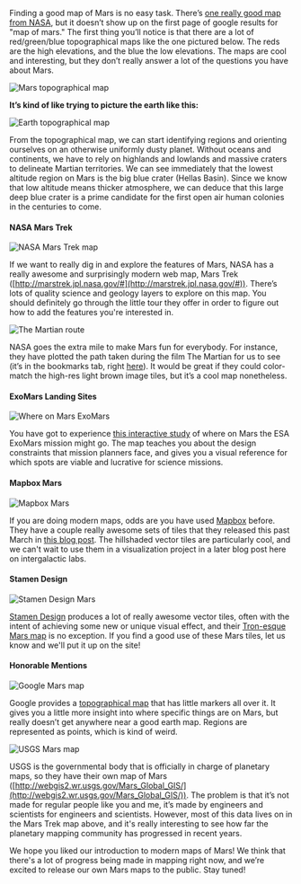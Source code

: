 Finding a good map of Mars is no easy task.  There’s [one really good map from NASA](http://marstrek.jpl.nasa.gov/), but it doesn’t show up on the first page of google results for "map of mars."  The first thing you’ll notice is that there are a lot of red/green/blue topographical maps like the one pictured below.  The reds are the high elevations, and the blue the low elevations.  The maps are cool and interesting, but they don’t really answer a lot of the questions you have about Mars.

![Mars topographical map](/images/image_0.png)

**It’s kind of like trying to picture the earth like this:**

![Earth topographical map](/images/image_1.png)

From the topographical map, we can start identifying regions and orienting ourselves on an otherwise uniformly dusty planet.  Without oceans and continents, we have to rely on highlands and lowlands and massive craters to delineate Martian territories.  We can see immediately that the lowest altitude region on Mars is the big blue crater (Hellas Basin).  Since we know that low altitude means thicker atmosphere, we can deduce that this large deep blue crater is a prime candidate for the first open air human colonies in the centuries to come.

#### NASA Mars Trek
![NASA Mars Trek map](/images/image_2.png)

If we want to really dig in and explore the features of Mars, NASA has a really awesome and surprisingly modern web map, Mars Trek ([http://marstrek.jpl.nasa.gov/#](http://marstrek.jpl.nasa.gov/#)).  There’s lots of quality science and geology layers to explore on this map.  You should definitely go through the little tour they offer in order to figure out how to add the features you're interested in.

![The Martian route](/images/image_3.png)

NASA goes the extra mile to make Mars fun for everybody.  For instance, they have plotted the path taken during the film The Martian for us to see (it’s in the bookmarks tab, right [here](http://marstrek.jpl.nasa.gov/#v=0.1&x=-6.32&y=14.17&z=4&p=IAU2000%3A49900&d=&l=nomenclature_eq%2Ctrue&l=graticule_eq%2Cfalse&l=nomenclature_np%2Ctrue&l=graticule_np%2Cfalse&l=nomenclature_sp%2Ctrue&l=graticule_sp%2Cfalse&l=MC11E_HRMOSCO_COL%2Ctrue&l=HRSC_Martian_east%2Ctrue&l=ESP_040776_2115_RED_A_01_ORTHO%2Ctrue&l=ESP_042252_1930_RED_B_01_ORTHO%2Ctrue&l=ESP_042647_1760_RED_B_01_ORTHO%2Ctrue&l=martian_path%2Ctrue&l=martian_waypoints%2Ctrue)).  It would be great if they could color-match the high-res light brown image tiles, but it’s a cool map nonetheless.

#### ExoMars Landing Sites
![Where on Mars ExoMars](/images/exomars.png)

You have got to experience [this interactive study](http://nmanaud.github.io/whereonmars/app/#0) of where on Mars the ESA ExoMars mission might go. The map teaches you about the design constraints that mission planners face, and gives you a visual reference for which spots are viable and lucrative for science missions.

#### Mapbox Mars
![Mapbox Mars](/images/mapbox_mars.png)

If you are doing modern maps, odds are you have used [Mapbox](https://www.mapbox.com/) before.  They have a couple really awesome sets of tiles that they released this past March in [this blog post](https://www.mapbox.com/blog/mars-maps/).  The hillshaded vector tiles are particularly cool, and we can't wait to use them in a visualization project in a later blog post here on intergalactic labs.

#### Stamen Design
![Stamen Design Mars](/images/image_6.png)

[Stamen Design](http://stamen.com/) produces a lot of really awesome vector tiles, often with the intent of achieving some new or unique visual effect, and their [Tron-esque Mars map](http://maps.stamen.com/mars/) is no exception.  If you find a good use of these Mars tiles, let us know and we'll put it up on the site!

#### Honorable Mentions
![Google Mars map](/images/image_5.png)

Google provides a [topographical map](https://www.google.com/mars/) that has little markers all over it.  It gives you a little more insight into where specific things are on Mars, but really doesn’t get anywhere near a good earth map.  Regions are represented as points, which is kind of weird.

![USGS Mars map](/images/image_4.png)

USGS is the governmental body that is officially in charge of planetary maps, so they have their own map of Mars ([http://webgis2.wr.usgs.gov/Mars_Global_GIS/](http://webgis2.wr.usgs.gov/Mars_Global_GIS/)).  The problem is that it’s not made for regular people like you and me, it’s made by engineers and scientists for engineers and scientists.  However, most of this data lives on in the Mars Trek map above, and it's really interesting to see how far the planetary mapping community has progressed in recent years.

We hope you liked our introduction to modern maps of Mars!  We think that there's a lot of progress being made in mapping right now, and we’re excited to release our own Mars maps to the public.  Stay tuned!
